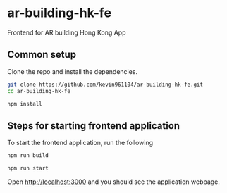 # ar-building-hk-fe
Frontend for AR building Hong Kong App

## Common setup

Clone the repo and install the dependencies.

```bash
git clone https://github.com/kevin961104/ar-building-hk-fe.git
cd ar-building-hk-fe
```

```bash
npm install
```

## Steps for starting frontend application
To start the frontend application, run the following

```bash
npm run build
```
```bash
npm run start
```

Open [http://localhost:3000](http://localhost:3000) and you should see the application webpage.
